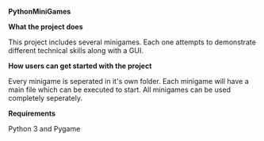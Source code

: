 **PythonMiniGames**

**What the project does**

This project includes several minigames. Each one attempts to demonstrate different technical skills along with a GUI.

**How users can get started with the project**

Every minigame is seperated in it's own folder. Each minigame will have a main file which can 
be executed to start. All minigames can be used completely seperately.

**Requirements**

Python 3 and Pygame
